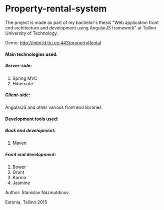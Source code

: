 # Property-rental-system

The project is made as part of my bachelor's thesis "Web application front end architecture and development using AngularJS framework" at Tallinn University of Technology.

Demo: http://imbi.ld.ttu.ee:443/propertyRental

#### Main technologies used: 
##### Server-side: 
1. Spring MVC  
2. Hibernate    

##### Client-side: 
AngularJS and other various front end libraries  

#### Development tools used:  
##### Back end development:  
1. Maven  

##### Front end development:  
1. Bower  
2. Grunt  
3. Karma  
4. Jasmine  

Author: Stanislav Nazmutdinov.

Estonia, Tallinn 2015